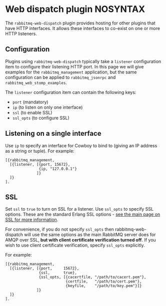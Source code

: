 <!--
Copyright (c) 2007-2016 Pivotal Software, Inc.

All rights reserved. This program and the accompanying materials
are made available under the terms of the under the Apache License, 
Version 2.0 (the "License”); you may not use this file except in compliance 
with the License. You may obtain a copy of the License at

http://www.apache.org/licenses/LICENSE-2.0

Unless required by applicable law or agreed to in writing, software
distributed under the License is distributed on an "AS IS" BASIS,
WITHOUT WARRANTIES OR CONDITIONS OF ANY KIND, either express or implied.
See the License for the specific language governing permissions and
limitations under the License.
-->

# Web dispatch plugin NOSYNTAX

The `rabbitmq-web-dispatch` plugin provides hosting for other plugins that
have HTTP interfaces. It allows these interfaces to co-exist on one or
more HTTP listeners.

## Configuration

Plugins using `rabbitmq-web-dispatch` typically take a `listener`
configuration item to configure their listening HTTP port. In this
page we will give examples for the `rabbitmq_management` application,
but the same configuration can be applied to `rabbitmq_jsonrpc` and
`rabbitmq_web_stomp_examples`.

The `listener` configuration item can contain the following keys:

* `port` (mandatory)
* `ip` (to listen on only one interface)
* `ssl` (to enable SSL)
* `ssl_opts` (to configure SSL)

## Listening on a single interface

Use `ip` to specify an interface for Cowboy to bind to (giving an IP
address as a string or tuple). For example:

    [{rabbitmq_management,
      [{listener, [{port, 15672},
                   {ip, "127.0.0.1"}
                  ]}
      ]}
    ].

## SSL

Set `ssl` to `true` to turn on SSL for a listener. Use `ssl_opts` to
specify SSL options. These are the standard Erlang SSL options - [see
the main page on SSL for more information](ssl.html).

For convenience, if you do not specify `ssl_opts` then
rabbitmq-web-dispatch will use the same options as the main RabbitMQ
server does for AMQP over SSL, <b>but with client certificate
verification turned off</b>. If you wish to use client certificate
verification, specify `ssl_opts` explicitly.

For example:

    [{rabbitmq_management,
      [{listener, [{port,     15672},
                   {ssl,      true},
                   {ssl_opts, [{cacertfile, "/path/to/cacert.pem"},
                               {certfile,   "/path/to/cert.pem"},
                               {keyfile,    "/path/to/key.pem"}]}
                  ]}
      ]}
    ].
